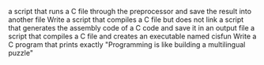 a script that runs a C file through the preprocessor and save the result into another file
Write a script that compiles a C file but does not link
a script that generates the assembly code of a C code and save it in an output file
a script that compiles a C file and creates an executable named cisfun
 Write a C program that prints exactly "Programming is like building a multilingual puzzle" 
